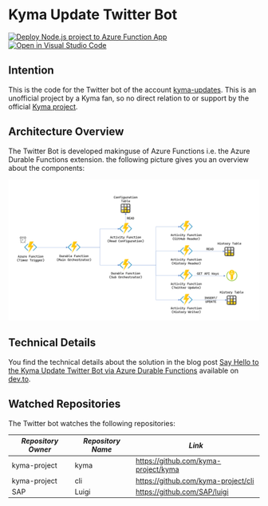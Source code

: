 # Kyma Update Twitter Bot

[![Deploy Node.js project to Azure Function App](https://github.com/lechnerc77/kyma-updates-twitter-bot/actions/workflows/main.yml/badge.svg)](https://github.com/lechnerc77/kyma-updates-twitter-bot/actions/workflows/main.yml)
[![Open in Visual Studio Code](https://open.vscode.dev/badges/open-in-vscode.svg)](https://open.vscode.dev/lechnerc77/kyma-updates-twitter-bot)

## Intention

This is the code for the Twitter bot of the account [kyma-updates](https://twitter.com/KymaUpdates). This is an unofficial project by a Kyma fan, so no direct relation to or support by the official [Kyma project](https://kyma-project.io/).
## Architecture Overview

The Twitter Bot is developed makinguse of Azure Functions i.e. the Azure Durable Functions extension. the following picture gives you an overview about the components:

![Architecture Overview](./images/ArchitectureOverview.png)

## Technical Details

You find the technical details about the solution in the blog post [Say Hello to the Kyma Update Twitter Bot via Azure Durable Functions](https://dev.to/lechnerc77/say-hello-to-the-kyma-update-twitter-bot-by-azure-durable-functions-4e1a) available on [dev.to](https://dev.to/).

## Watched Repositories

The Twitter bot watches the following repositories:

| _Repository Owner_ | _Repository Name_ | _Link_
| ---                | ---               | ---
| kyma-project       | kyma              | <https://github.com/kyma-project/kyma>
| kyma-project       | cli               | <https://github.com/kyma-project/cli>
| SAP                | Luigi             | <https://github.com/SAP/luigi>